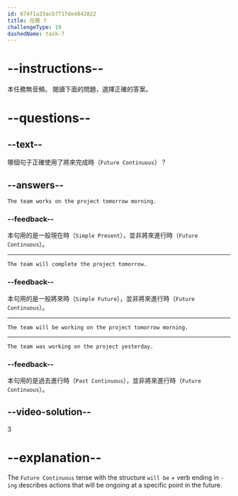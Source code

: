 ```yaml
---
id: 674f1a33acb7717de4842822
title: 任務 7
challengeType: 19
dashedName: task-7
---
```


# --instructions--

本任務無音頻。 閱讀下面的問題，選擇正確的答案。

# --questions--

## --text--

哪個句子正確使用了將來完成時（`Future Continuous`）？

## --answers--

`The team works on the project tomorrow morning.`

### --feedback--

本句用的是一般現在時（`Simple Present`），並非將來進行時（`Future Continuous`）。

---

`The team will complete the project tomorrow.`

### --feedback--

本句用的是一般將來時（`Simple Future`），並非將來進行時（`Future Continuous`）。

---

`The team will be working on the project tomorrow morning.`

---

`The team was working on the project yesterday.`

### --feedback--

本句用的是過去進行時（`Past Continuous`），並非將來進行時（`Future Continuous`）。

## --video-solution--

3

# --explanation--

The `Future Continuous` tense with the structure `will be` + verb ending in `-ing` describes actions that will be ongoing at a specific point in the future.
